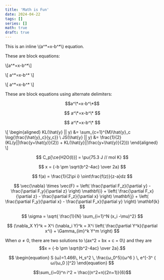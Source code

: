 ```yaml
---
title: 'Math is Fun'
date: 2024-04-22
tags: []
series: []
math: true
draft: true
---
```


This is an inline \\(a^\*=x-b^\*\\) equation.

These are block equations:

\\[a^\*=x-b^\*\\]

\\[ a^\*=x-b^\* \\]

\\[
a^\*=x-b^\*
\\]

These are block equations using alternate delimiters:

$$a^\*=x-b^\*$$

$$ a^\*=x-b^\* $$

$$
a^\*=x-b^\*
$$

\\[
\begin{aligned}
KL(\hat{y} || y) &= \sum_{c=1}^{M}\hat{y}_c \log{\frac{\hat{y}_c}{y_c}} \\
JS(\hat{y} || y) &= \frac{1}{2}(KL(y||\frac{y+\hat{y}}{2}) + KL(\hat{y}||\frac{y+\hat{y}}{2}))
\end{aligned}
\\]

$$
C_p[\ce{H2O(l)}] = \pu{75.3 J // mol K}
$$

$$
x = {-b \pm \sqrt{b^2-4ac} \over 2a}
$$

$$
f(a) = \frac{1}{2\pi i} \oint\frac{f(z)}{z-a}dz
$$

$$
\vec{\nabla} \times \vec{F} =
            \left( \frac{\partial F_z}{\partial y} - \frac{\partial F_y}{\partial z} \right) \mathbf{i}
          + \left( \frac{\partial F_x}{\partial z} - \frac{\partial F_z}{\partial x} \right) \mathbf{j}
          + \left( \frac{\partial F_y}{\partial x} - \frac{\partial F_x}{\partial y} \right) \mathbf{k}
$$

$$
\sigma = \sqrt{ \frac{1}{N} \sum_{i=1}^N (x_i -\mu)^2}
$$

$$
(\nabla_X Y)^k = X^i (\nabla_i Y)^k =
           X^i \left( \frac{\partial Y^k}{\partial x^i} + \Gamma_{im}^k Y^m \right)
$$

When $a \ne 0$, there are two solutions to \\(ax^2 + bx + c = 0\\) and they are
$$x = {-b \pm \sqrt{b^2-4ac} \over 2a}.$$

$$
\begin{equation}
S (ω)=1.466\, H_s^2 \,  \frac{ω_0^5}{ω^6 }  \, e^[-3^ { ω/(ω_0  )]^2}
\end{equation}
$$

$$\sum_{i=0}^n i^2 = \frac{(n^2+n)(2n+1)}{6}$$
